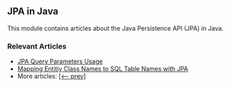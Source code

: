 ## JPA in Java

This module contains articles about the Java Persistence API (JPA) in Java.

### Relevant Articles

- [JPA Query Parameters Usage](http://www.baeldung.com/jpa-query-parameters-usage)
- [Mapping Entitiy Class Names to SQL Table Names with JPA](https://www.baeldung.com/jpa-entity-table-names)
- More articles: [[<-- prev]](/java-jpa)
